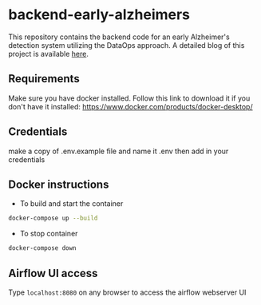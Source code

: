 # backend-early-alzheimers

This repository contains the backend code for an early Alzheimer's detection system utilizing the DataOps approach. A detailed blog of this project is available [here](https://medium.com/@ataul.akbar/cost-effective-data-collection-for-alzheimers-disease-prevention-dataops-approach-7f9384f85d5).

## Requirements
Make sure you have docker installed. Follow this link to download it if you don't have it installed: https://www.docker.com/products/docker-desktop/



## Credentials
make a copy of .env.example file and name it .env
then add in your credentials


## Docker instructions
- To build and start the container

``` bash
docker-compose up --build 
```

- To stop container

``` bash
docker-compose down 
```

## Airflow UI access
Type ``` localhost:8080 ``` on any browser to access the airflow webserver UI



